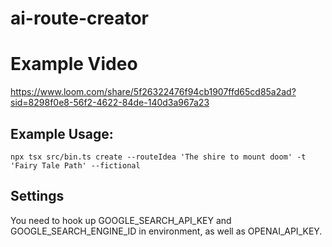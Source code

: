 # ai-route-creator

# Example Video
https://www.loom.com/share/5f26322476f94cb1907ffd65cd85a2ad?sid=8298f0e8-56f2-4622-84de-140d3a967a23

## Example Usage:
`npx tsx src/bin.ts create --routeIdea 'The shire to mount doom' -t 'Fairy Tale Path' --fictional`

## Settings

You need to hook up GOOGLE_SEARCH_API_KEY and GOOGLE_SEARCH_ENGINE_ID in environment, as well as OPENAI_API_KEY.
